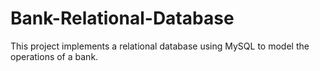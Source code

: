 # Bank-Relational-Database
This project implements a relational database using MySQL to model the operations of a bank. 
